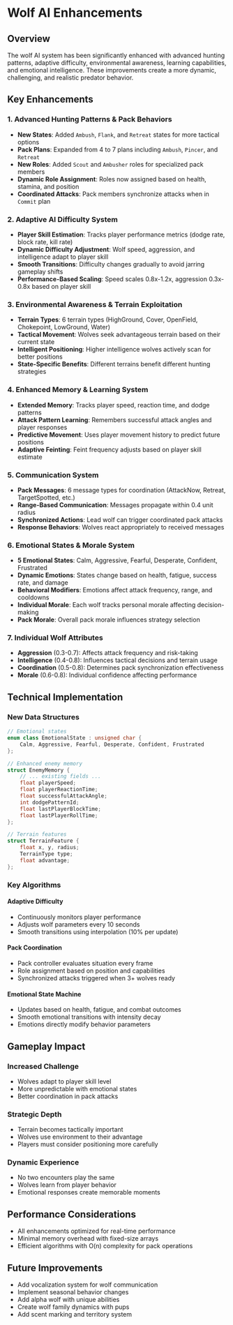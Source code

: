 # Wolf AI Enhancements

## Overview
The wolf AI system has been significantly enhanced with advanced hunting patterns, adaptive difficulty, environmental awareness, learning capabilities, and emotional intelligence. These improvements create a more dynamic, challenging, and realistic predator behavior.

## Key Enhancements

### 1. Advanced Hunting Patterns & Pack Behaviors
- **New States**: Added `Ambush`, `Flank`, and `Retreat` states for more tactical options
- **Pack Plans**: Expanded from 4 to 7 plans including `Ambush`, `Pincer`, and `Retreat`
- **New Roles**: Added `Scout` and `Ambusher` roles for specialized pack members
- **Dynamic Role Assignment**: Roles now assigned based on health, stamina, and position
- **Coordinated Attacks**: Pack members synchronize attacks when in `Commit` plan

### 2. Adaptive AI Difficulty System
- **Player Skill Estimation**: Tracks player performance metrics (dodge rate, block rate, kill rate)
- **Dynamic Difficulty Adjustment**: Wolf speed, aggression, and intelligence adapt to player skill
- **Smooth Transitions**: Difficulty changes gradually to avoid jarring gameplay shifts
- **Performance-Based Scaling**: Speed scales 0.8x-1.2x, aggression 0.3x-0.8x based on player skill

### 3. Environmental Awareness & Terrain Exploitation
- **Terrain Types**: 6 terrain types (HighGround, Cover, OpenField, Chokepoint, LowGround, Water)
- **Tactical Movement**: Wolves seek advantageous terrain based on their current state
- **Intelligent Positioning**: Higher intelligence wolves actively scan for better positions
- **State-Specific Benefits**: Different terrains benefit different hunting strategies

### 4. Enhanced Memory & Learning System
- **Extended Memory**: Tracks player speed, reaction time, and dodge patterns
- **Attack Pattern Learning**: Remembers successful attack angles and player responses
- **Predictive Movement**: Uses player movement history to predict future positions
- **Adaptive Feinting**: Feint frequency adjusts based on player skill estimate

### 5. Communication System
- **Pack Messages**: 6 message types for coordination (AttackNow, Retreat, TargetSpotted, etc.)
- **Range-Based Communication**: Messages propagate within 0.4 unit radius
- **Synchronized Actions**: Lead wolf can trigger coordinated pack attacks
- **Response Behaviors**: Wolves react appropriately to received messages

### 6. Emotional States & Morale System
- **5 Emotional States**: Calm, Aggressive, Fearful, Desperate, Confident, Frustrated
- **Dynamic Emotions**: States change based on health, fatigue, success rate, and damage
- **Behavioral Modifiers**: Emotions affect attack frequency, range, and cooldowns
- **Individual Morale**: Each wolf tracks personal morale affecting decision-making
- **Pack Morale**: Overall pack morale influences strategy selection

### 7. Individual Wolf Attributes
- **Aggression** (0.3-0.7): Affects attack frequency and risk-taking
- **Intelligence** (0.4-0.8): Influences tactical decisions and terrain usage
- **Coordination** (0.5-0.8): Determines pack synchronization effectiveness
- **Morale** (0.6-0.8): Individual confidence affecting performance

## Technical Implementation

### New Data Structures
```cpp
// Emotional states
enum class EmotionalState : unsigned char {
    Calm, Aggressive, Fearful, Desperate, Confident, Frustrated
};

// Enhanced enemy memory
struct EnemyMemory {
    // ... existing fields ...
    float playerSpeed;
    float playerReactionTime;
    float successfulAttackAngle;
    int dodgePatternId;
    float lastPlayerBlockTime;
    float lastPlayerRollTime;
};

// Terrain features
struct TerrainFeature {
    float x, y, radius;
    TerrainType type;
    float advantage;
};
```

### Key Algorithms

#### Adaptive Difficulty
- Continuously monitors player performance
- Adjusts wolf parameters every 10 seconds
- Smooth transitions using interpolation (10% per update)

#### Pack Coordination
- Pack controller evaluates situation every frame
- Role assignment based on position and capabilities
- Synchronized attacks triggered when 3+ wolves ready

#### Emotional State Machine
- Updates based on health, fatigue, and combat outcomes
- Smooth emotional transitions with intensity decay
- Emotions directly modify behavior parameters

## Gameplay Impact

### Increased Challenge
- Wolves adapt to player skill level
- More unpredictable with emotional states
- Better coordination in pack attacks

### Strategic Depth
- Terrain becomes tactically important
- Wolves use environment to their advantage
- Players must consider positioning more carefully

### Dynamic Experience
- No two encounters play the same
- Wolves learn from player behavior
- Emotional responses create memorable moments

## Performance Considerations
- All enhancements optimized for real-time performance
- Minimal memory overhead with fixed-size arrays
- Efficient algorithms with O(n) complexity for pack operations

## Future Improvements
- Add vocalization system for wolf communication
- Implement seasonal behavior changes
- Add alpha wolf with unique abilities
- Create wolf family dynamics with pups
- Add scent marking and territory system